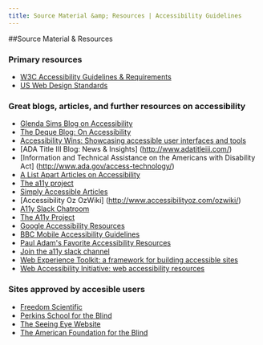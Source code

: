 ```yaml
---
title: Source Material &amp; Resources | Accessibility Guidelines
---
```

##Source Material &amp; Resources

### Primary resources
* [W3C Accessibility Guidelines & Requirements](https://www.w3.org/WAI/WCAG20/quickref/)
* [US Web Design Standards](https://standards.usa.gov/getting-started/)

### Great blogs, articles, and further resources on accessibility

* [Glenda Sims Blog on Accessibility](http://www.glendathegood.com/blog/?cat=3)
* [The Deque Blog: On Accessibility](http://www.deque.com/blog/)
* [Accessibility Wins: Showcasing accessible user interfaces and tools](https://a11ywins.tumblr.com/)
* [ADA Title III Blog: News &amp; Insights] (http://www.adatitleiii.com/)
* [Information and Technical Assistance on the Americans with Disability Act] (http://www.ada.gov/access-technology/)
* [A List Apart Articles on Accessibility](http://alistapart.com/topic/accessibility)
* [The a11y project](http://a11yproject.com/)
* [Simply Accessible Articles](http://simplyaccessible.com/articles/)
* [Accessibility Oz OzWiki] (http://www.accessibilityoz.com/ozwiki/)
* [A11y Slack Chatroom](http://web-a11y.herokuapp.com/)
* [The A11y Project](http://a11yproject.com/)
* [Google Accessibility Resources](https://webaccessibility.withgoogle.com/resources)
* [BBC Mobile Accessibility Guidelines](http://www.bbc.co.uk/guidelines/futuremedia/accessibility/mobile/user-experience)
* [Paul Adam's Favorite Accessibility Resources](http://pauljadam.com/#/resources#heading0)
* [Join the a11y slack channel](http://web-a11y.herokuapp.com/)
* [Web Experience Toolkit: a framework for building accessible sites](http://wet-boew.github.io/v4.0-ci/index-en.html)
* [Web Accessibility Initiative: web accessibility resources](https://www.w3.org/WAI/)

### Sites approved by accesible users

* [Freedom Scientific](http://www.freedomscientific.com/)
* [Perkins School for the Blind](http://www.perkins.org/)
* [The Seeing Eye Website](http://www.seeingeye.org/?referrer=https://www.google.com/)
* [The American Foundation for the Blind](http://www.afb.org/default.aspx)





